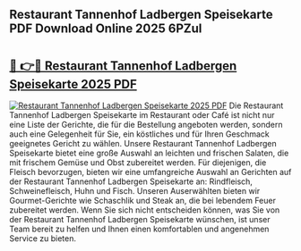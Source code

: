 ## Restaurant Tannenhof Ladbergen Speisekarte PDF Download Online 2025 6PZul

# <h2><a href="http://gc91wo.nevu.top/?p=Restaurant+Tannenhof+Ladbergen+Speisekarte">🔗 👉🔴 Restaurant Tannenhof Ladbergen Speisekarte 2025 PDF</a></h2>

[![Restaurant Tannenhof Ladbergen Speisekarte 2025 PDF](https://i.imgur.com/dBaPXMq.png)](http://gc91wo.nevu.top/?p=Restaurant+Tannenhof+Ladbergen+Speisekarte)
Die Restaurant Tannenhof Ladbergen Speisekarte im Restaurant oder Café ist nicht nur eine Liste der Gerichte, die für die Bestellung angeboten werden, sondern auch eine Gelegenheit für Sie, ein köstliches und für Ihren Geschmack geeignetes Gericht zu wählen. Unsere Restaurant Tannenhof Ladbergen Speisekarte bietet eine große Auswahl an leichten und frischen Salaten, die mit frischem Gemüse und Obst zubereitet werden. Für diejenigen, die Fleisch bevorzugen, bieten wir eine umfangreiche Auswahl an Gerichten auf der Restaurant Tannenhof Ladbergen Speisekarte an: Rindfleisch, Schweinefleisch, Huhn und Fisch. Unseren Auserwählten bieten wir Gourmet-Gerichte wie Schaschlik und Steak an, die bei lebendem Feuer zubereitet werden. Wenn Sie sich nicht entscheiden können, was Sie von der Restaurant Tannenhof Ladbergen Speisekarte wünschen, ist unser Team bereit zu helfen und Ihnen einen komfortablen und angenehmen Service zu bieten.
